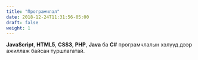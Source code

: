```yaml
---
title: "Програмчлал"
date: 2018-12-24T11:31:56-05:00
draft: false
weight: 1
---
```


<p><strong>JavaScript</strong>, <strong>HTML5</strong>, <strong>CSS3</strong>, <strong>PHP</strong>, <strong>Java</strong> ба <strong>C#</strong> програмчлалын хэлүүд дээр ажиллаж байсан туршлагатай.</p>
<dl id="codingSkills" class="chart bar-chart" style="display: none;">
  <dt>JavaScript</dt>
  <dd>95</dd>
  <dt>HTML5</dt>
  <dd>90</dd>
  <dt>CSS3</dt>
  <dd>90</dd>
  <dt>PHP</dt>
  <dd>80</dd>
  <dt>Java</dt>
  <dd>80</dd>
  <dt>C#</dt>
  <dd>75</dd>
</dl>
